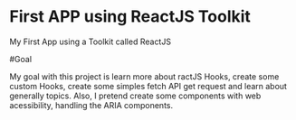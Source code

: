 # First APP using ReactJS Toolkit 

My First App using a Toolkit called ReactJS

#Goal

My goal with this project is learn more about ractJS Hooks, create some custom Hooks, create some simples fetch API get request and learn about generally topics. Also, I pretend create some components with web acessibility, handling the ARIA components. 

